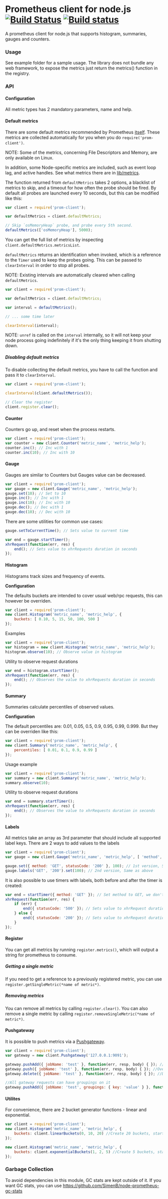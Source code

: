 # Prometheus client for node.js [![Build Status](https://travis-ci.org/siimon/prom-client.svg?branch=master)](https://travis-ci.org/siimon/prom-client) [![Build status](https://ci.appveyor.com/api/projects/status/k2e0gwonkcee3lp9/branch/master?svg=true)](https://ci.appveyor.com/project/siimon/prom-client/branch/master)

A prometheus client for node.js that supports histogram, summaries, gauges and counters.

### Usage

See example folder for a sample usage. The library does not bundle any web framework, to expose the metrics just return the metrics() function in the registry.

### API

#### Configuration

All metric types has 2 mandatory parameters, name and help.

#### Default metrics

There are some default metrics recommended by Prometheus
[itself](https://prometheus.io/docs/instrumenting/writing_clientlibs/#standard-and-runtime-collectors). These metrics are collected
automatically for you when you do `require('prom-client')`.

NOTE: Some of the metrics, concerning File Descriptors and Memory, are only available on Linux.

In addition, some Node-specific metrics are included, such as event loop lag, and active handles. See what metrics there are in
[lib/metrics](lib/metrics).

The function returned from `defaultMetrics` takes 2 options, a blacklist of metrics to skip, and a timeout for how often the probe should
be fired. By default all probes are launched every 10 seconds, but this can be modified like this:

```js
var client = require('prom-client');

var defaultMetrics = client.defaultMetrics;

// Skip `osMemoryHeap` probe, and probe every 5th second.
defaultMetrics(['osMemoryHeap'], 5000);
````

You can get the full list of metrics by inspecting `client.defaultMetrics.metricsList`.

`defaultMetrics` returns an identification when invoked, which is a reference to the `Timer` used to keep the probes going. This can be
passed to `clearInterval` in order to stop all probes.

NOTE: Existing intervals are automatically cleared when calling `defaultMetrics`.

```js
var client = require('prom-client');

var defaultMetrics = client.defaultMetrics;

var interval = defaultMetrics();

// ... some time later

clearInterval(interval);
````

NOTE: `unref` is called on the `interval` internally, so it will not keep your node process going indefinitely if it's the only thing
keeping it from shutting down.

##### Disabling default metrics

To disable collecting the default metrics, you have to call the function and pass it to `clearInterval`.

```js
var client = require('prom-client');

clearInterval(client.defaultMetrics());

// Clear the register
client.register.clear();
```

#### Counter

Counters go up, and reset when the process restarts.

```js
var client = require('prom-client');
var counter = new client.Counter('metric_name', 'metric_help');
counter.inc(); // Inc with 1
counter.inc(10); // Inc with 10
```

#### Gauge

Gauges are similar to Counters but Gauges value can be decreased.

```js
var client = require('prom-client');
var gauge = new client.Gauge('metric_name', 'metric_help');
gauge.set(10); // Set to 10
gauge.inc(); // Inc with 1
gauge.inc(10); // Inc with 10
gauge.dec(); // Dec with 1
gauge.dec(10); // Dec with 10
```

There are some utilities for common use cases:

```js
gauge.setToCurrentTime(); // Sets value to current time

var end = gauge.startTimer();
xhrRequest(function(err, res) {
	end(); // Sets value to xhrRequests duration in seconds
});
```

#### Histogram

Histograms track sizes and frequency of events.  

**Configuration**

The defaults buckets are intended to cover usual web/rpc requests, this can however be overriden.
```js
var client = require('prom-client');
new client.Histogram('metric_name', 'metric_help', {
	buckets: [ 0.10, 5, 15, 50, 100, 500 ]
});
```

Examples

```js
var client = require('prom-client');
var histogram = new client.Histogram('metric_name', 'metric_help');
histogram.observe(10); // Observe value in histogram
```

Utility to observe request durations
```js
var end = histogram.startTimer();
xhrRequest(function(err, res) {
	end(); // Observes the value to xhrRequests duration in seconds
});
```

#### Summary

Summaries calculate percentiles of observed values.

**Configuration**

The default percentiles are: 0.01, 0.05, 0.5, 0.9, 0.95, 0.99, 0.999. But they can be overriden like this:

```js
var client = require('prom-client');
new client.Summary('metric_name', 'metric_help', {
	percentiles: [ 0.01, 0.1, 0.9, 0.99 ]
});
```

Usage example

```js
var client = require('prom-client');
var summary = new client.Summary('metric_name', 'metric_help');
summary.observe(10);
```

Utility to observe request durations
```js
var end = summary.startTimer();
xhrRequest(function(err, res) {
	end(); // Observes the value to xhrRequests duration in seconds
});
```

#### Labels

All metrics take an array as 3rd parameter that should include all supported label keys. There are 2 ways to add values to the labels
```js
var client = require('prom-client');
var gauge = new client.Gauge('metric_name', 'metric_help', [ 'method', 'statusCode' ]);

gauge.set({ method: 'GET', statusCode: '200' }, 100); // 1st version, Set value 100 with method set to GET and statusCode to 200
gauge.labels('GET', '200').set(100); // 2nd version, Same as above
```

It is also possible to use timers with labels, both before and after the timer is created:
```js
var end = startTimer({ method: 'GET' }); // Set method to GET, we don't know statusCode yet
xhrRequest(function(err, res) {
	if (err) {
		end({ statusCode: '500' }); // Sets value to xhrRequest duration in seconds with statusCode 500
	} else {
		end({ statusCode: '200' }); // Sets value to xhrRequest duration in seconds with statusCode 200
	}
});
```

#### Register

You can get all metrics by running `register.metrics()`, which will output a string for prometheus to consume.

##### Getting a single metric

If you need to get a reference to a previously registered metric, you can use `register.getSingleMetric(*name of metric*)`.

##### Removing metrics

You can remove all metrics by calling `register.clear()`. You can also remove a single metric by calling
`register.removeSingleMetric(*name of metric*)`.

#### Pushgateway

It is possible to push metrics via a [Pushgateway](https://github.com/prometheus/pushgateway). 

```js
var client = require('prom-client');
var gateway = new client.Pushgateway('127.0.0.1:9091');

gateway.pushAdd({ jobName: 'test' }, function(err, resp, body) { }); //Add metric and overwrite old ones
gateway.push({ jobName: 'test' }, function(err, resp, body) { }); //Overwrite all metrics (use PUT)
gateway.delete({ jobName: 'test' }, function(err, resp, body) { }); //Delete all metrics for jobName

//All gateway requests can have groupings on it
gateway.pushAdd({ jobName: 'test', groupings: { key: 'value' } }, function(err, resp, body) { });
```


#### Utilites

For convenience, there are 2 bucket generator functions - linear and exponential. 

```js
var client = require('prom-client');
new client.Histogram('metric_name', 'metric_help', {
	buckets: client.linearBuckets(0, 10, 20) //Create 20 buckets, starting on 0 and a width of 10
});

new client.Histogram('metric_name', 'metric_help', {
	buckets: client.exponentialBuckets(1, 2, 5) //Create 5 buckets, starting on 1 and with a factor of 2
});
```

### Garbage Collection

To avoid dependencies in this module, GC stats are kept outside of it. If you want GC stats, you can use https://github.com/SimenB/node-prometheus-gc-stats
